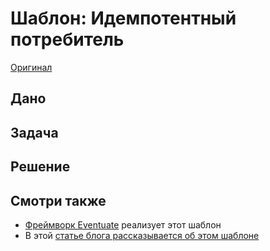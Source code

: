 # Шаблон: Идемпотентный потребитель

[Оригинал](https://microservices.io/patterns/communication-style/idempotent-consumer.html)

## Дано

## Задача

## Решение

## Смотри также

* [Фреймворк Eventuate](https://eventuate.io/) реализует этот шаблон
* В этой [статье блога рассказывается об этом шаблоне](https://chrisrichardson.net/post/microservices/patterns/2020/10/16/idempotent-consumer.html)